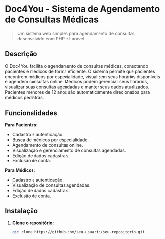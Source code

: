 # Doc4You - Sistema de Agendamento de Consultas Médicas

> Um sistema web simples para agendamento de consultas, desenvolvido com PHP e Laravel.

## Descrição

O Doc4You facilita o agendamento de consultas médicas, conectando pacientes e médicos de forma eficiente. O sistema permite que pacientes encontrem médicos por especialidade, visualizem seus horários disponíveis e agendem consultas online. Médicos podem gerenciar seus horários, visualizar suas consultas agendadas e manter seus dados atualizados. Pacientes menores de 12 anos são automaticamente direcionados para médicos pediatras.

## Funcionalidades

**Para Pacientes:**

-   Cadastro e autenticação.
-   Busca de médicos por especialidade.
-   Agendamento de consultas online.
-   Visualização e gerenciamento de consultas agendadas.
-   Edição de dados cadastrais.
-   Exclusão de conta.

**Para Médicos:**

-   Cadastro e autenticação.
-   Visualização de consultas agendadas.
-   Edição de dados cadastrais.
-   Exclusão de conta.

## Instalação

1. **Clone o repositório:**
    ```bash
    git clone https://github.com/seu-usuario/seu-repositorio.git
    ```
